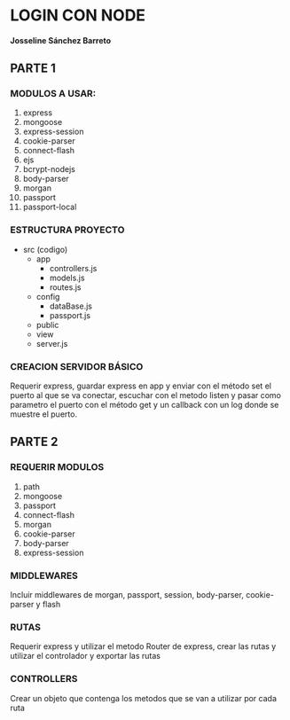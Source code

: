 # LOGIN CON NODE
#### Josseline Sánchez Barreto

## PARTE 1

### MODULOS A USAR:
1. express
2. mongoose
3. express-session
4. cookie-parser
5. connect-flash
6. ejs
7. bcrypt-nodejs
8. body-parser
9. morgan
10. passport
11. passport-local

### ESTRUCTURA PROYECTO
* src (codigo)
    * app
        * controllers.js
        * models.js
        * routes.js
    * config
        * dataBase.js
        * passport.js
    * public
    * view
    * server.js

### CREACION SERVIDOR BÁSICO
Requerir express, guardar express en app y enviar con el método set el puerto al que se va conectar, escuchar con el metodo listen y pasar como parametro el puerto con el método get y un callback con un log donde se muestre el puerto.

## PARTE 2

### REQUERIR MODULOS
1. path
2. mongoose
3. passport
4. connect-flash
5. morgan
6. cookie-parser
7. body-parser
8. express-session

### MIDDLEWARES
Incluir middlewares de morgan, passport, session, body-parser, cookie-parser y flash

### RUTAS
Requerir express y utilizar el metodo Router de express, crear las rutas y utilizar el controlador y exportar las rutas

### CONTROLLERS
Crear un objeto que contenga los metodos que se van a utilizar por cada ruta

